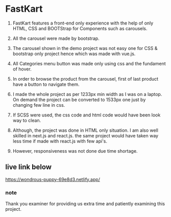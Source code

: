 # FastKart

1. FastKart features a front-end only experience with the help of only HTML, CSS and BOOTStrap for Components such as carousels.
2. All the carousel were made by bootstrap.
3. The carousel shown in the demo project was not easy one for CSS & bootstrap only project hence which was made with vue.js.
4. All Categories menu button was made only using css and the fundament of hover.
5. In order to browse the product from the carousel, first of last product have a button to navigate them.
6. I made the whole project as per 1233px min width as I was on a laptop. On demand the project can be converted to 1533px one just by changing few line in css.
6. If SCSS were used, the css code and html code would have been look way to clean.
7. Although, the project was done in HTML only situation. I am also well skilled in next.js and react.js. the same project would have taken way less time if made with react.js with few api's.

8. However, responsiveness was not done due time shortage.


## live link below
<https://wondrous-puppy-69e8d3.netlify.app/>


### note
Thank you examiner for providing us extra time and patiently examining this project.
